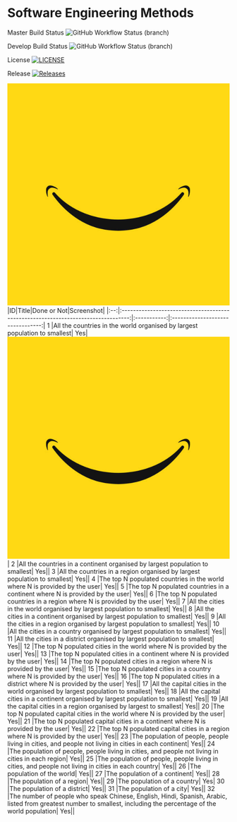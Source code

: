 
# Software Engineering Methods
Master Build Status  ![GitHub Workflow Status (branch)](https://img.shields.io/github/workflow/status/angus-dolan/sem-group-5/A%20workflow%20for%20my%20Hello%20World%20App/master?style=flat-square)

Develop Build Status ![GitHub Workflow Status (branch)](https://img.shields.io/github/workflow/status/angus-dolan/sem-group-5/A%20workflow%20for%20my%20Hello%20World%20App/develop?style=flat-square)

License [![LICENSE](https://img.shields.io/github/license/angus-dolan/sem-group-5.svg?style=flat-square)](https://github.com/GLefterov/sem-group-5/blob/master/LICENSE)

Release [![Releases](https://img.shields.io/github/release/angus-dolan/sem-group-5/all.svg?style=flat-square)](https://github.com/angus-dolan/sem-group-5/releases)

![](images/smile.jpeg)
|ID|Title|Done or Not|Screenshot|
|:--:|:---------------------------------------------------------------------------------:|:-----------:|:--------------------------------:|
1 |All the countries in the world organised by largest population to smallest| Yes|![](images/smile.jpeg)|
2 |All the countries in a continent organised by largest population to smallest| Yes|| 
3 |All the countries in a region organised by largest population to smallest| Yes||
4 |The top N populated countries in the world where N is provided by the user| Yes||
5 |The top N populated countries in a continent where N is provided by the user| Yes||
6 |The top N populated countries in a region where N is provided by the user| Yes||
7 |All the cities in the world organised by largest population to smallest| Yes||
8 |All the cities in a continent organised by largest population to smallest| Yes||
9 |All the cities in a region organised by largest population to smallest| Yes||
10 |All the cities in a country organised by largest population to smallest| Yes||
11 |All the cities in a district organised by largest population to smallest| Yes||
12 |The top N populated cities in the world where N is provided by the user| Yes||
13 |The top N populated cities in a continent where N is provided by the user| Yes||
14 |The top N populated cities in a region where N is provided by the user| Yes||
15 |The top N populated cities in a country where N is provided by the user| Yes||
16 |The top N populated cities in a district where N is provided by the user| Yes||
17 |All the capital cities in the world organised by largest population to smallest| Yes||
18 |All the capital cities in a continent organised by largest population to smallest| Yes||
19 |All the capital cities in a region organised by largest to smallest| Yes||
20 |The top N populated capital cities in the world where N is provided by the user| Yes||
21 |The top N populated capital cities in a continent where N is provided by the user| Yes||
22 |The top N populated capital cities in a region where N is provided by the user| Yes||
23 |The population of people, people living in cities, and people not living in cities in each continent| Yes||
24 |The population of people, people living in cities, and people not living in cities in each region| Yes||
25 |The population of people, people living in cities, and people not living in cities in each country| Yes||
26 |The population of the world| Yes||
27 |The population of a continent| Yes||
28 |The population of a region| Yes||
29 |The population of a country| Yes|
30 |The population of a district| Yes||
31 |The population of a city| Yes||
32 |The number of people who speak Chinese, English, Hindi, Spanish, Arabic, listed from greatest number to smallest, including the percentage of the world population| Yes||
